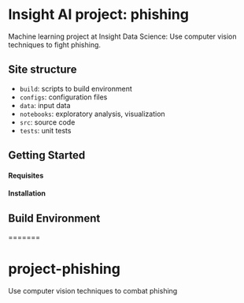 # Insight AI project: phishing
Machine learning project at Insight Data Science: Use computer vision techniques to fight phishing.

## Site structure
+ `build`: scripts to build environment
+ `configs`: configuration files
+ `data`: input data
+ `notebooks`: exploratory analysis, visualization
+ `src`: source code
+ `tests`: unit tests

## Getting Started

#### Requisites

#### Installation

## Build Environment




=======
# project-phishing
Use computer vision techniques to combat phishing

